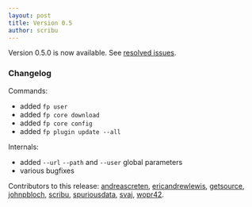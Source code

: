 ```yaml
---
layout: post
title: Version 0.5
author: scribu
---
```

Version 0.5.0 is now available. See [resolved issues](https://github.com/fp-cli/fp-cli/issues?milestone=3&state=closed).

### Changelog

Commands:

- added `fp user`
- added `fp core download`
- added `fp core config`
- added `fp plugin update --all`

Internals:

- added `--url` `--path` and `--user` global parameters
- various bugfixes

Contributors to this release: [andreascreten](http://github.com/andreascreten), [ericandrewlewis](http://github.com/ericandrewlewis), [getsource](http://github.com/getsource), [johnpbloch](http://github.com/johnpbloch), [scribu](http://github.com/scribu), [spuriousdata](http://github.com/spuriousdata), [svaj](http://github.com/svaj), [wopr42](http://github.com/wopr42).
